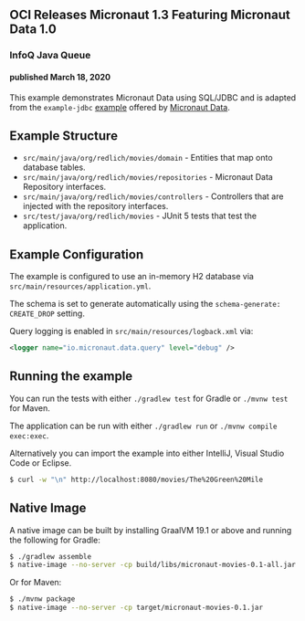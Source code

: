 ## OCI Releases Micronaut 1.3 Featuring Micronaut Data 1.0

### InfoQ Java Queue

#### published March 18, 2020

This example demonstrates Micronaut Data using SQL/JDBC and is adapted from the `example-jdbc` [example](https://github.com/micronaut-projects/micronaut-data/tree/master/examples) offered by [Micronaut Data](https://micronaut-projects.github.io/micronaut-data/latest/guide/).

## Example Structure

* `src/main/java/org/redlich/movies/domain` - Entities that map onto database tables.
* `src/main/java/org/redlich/movies/repositories` - Micronaut Data Repository interfaces.
* `src/main/java/org/redlich/movies/controllers` - Controllers that are injected with the repository interfaces.
* `src/test/java/org/redlich/movies` - JUnit 5 tests that test the application.

## Example Configuration

The example is configured to use an in-memory H2 database via `src/main/resources/application.yml`.

The schema is set to generate automatically using the `schema-generate: CREATE_DROP` setting.

Query logging is enabled in `src/main/resources/logback.xml` via:

```xml
<logger name="io.micronaut.data.query" level="debug" />
```

## Running the example

You can run the tests with either `./gradlew test` for Gradle or `./mvnw test` for Maven.

The application can be run with either `./gradlew run` or `./mvnw compile exec:exec`. 

Alternatively you can import the example into either IntelliJ, Visual Studio Code or Eclipse.

```bash
$ curl -w "\n" http://localhost:8080/movies/The%20Green%20Mile
```

## Native Image

A native image can be built by installing GraalVM 19.1 or above and running the following for Gradle:

```bash
$ ./gradlew assemble 
$ native-image --no-server -cp build/libs/micronaut-movies-0.1-all.jar
```

Or for Maven:

```bash
$ ./mvnw package 
$ native-image --no-server -cp target/micronaut-movies-0.1.jar
```

 